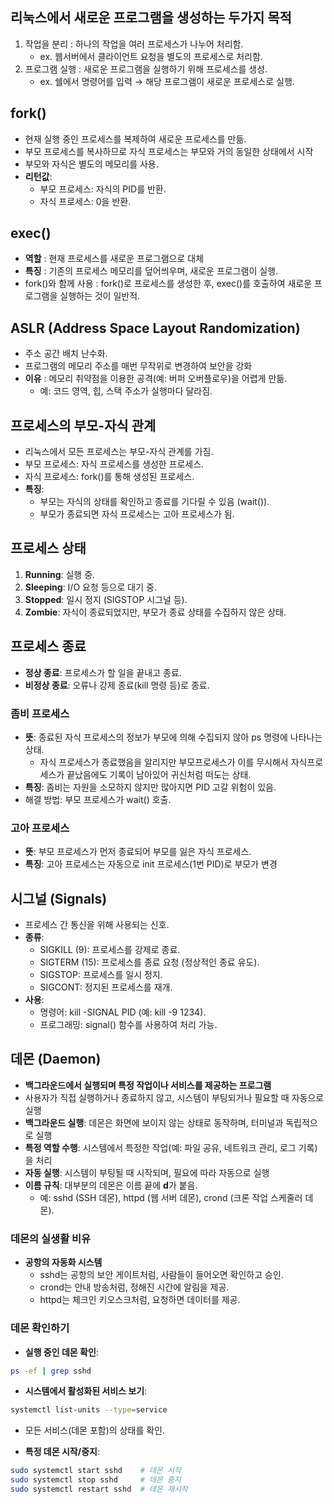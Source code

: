 ## 리눅스에서 새로운 프로그램을 생성하는 두가지 목적

1. 작업을 분리 : 하나의 작업을 여러 프로세스가 나누어 처리함.
    - ex. 웹서버에서 클라이언트 요청을 별도의 프로세스로 처리함.
2. 프로그램 실행 : 새로운 프로그램을 실행하기 위해 프로세스를 생성.
    - ex. 쉘에서 명령어를 입력 → 해당 프로그램이 새로운 프로세스로 실행.

## fork()

- 현재 실행 중인 프로세스를 복제하여 새로운 프로세스를 만듦.
- 부모 프로세스를 복사하므로 자식 프로세스는 부모와 거의 동일한 상태에서 시작
- 부모와 자식은 별도의 메모리를 사용.
- **리턴값**:
    - 부모 프로세스: 자식의 PID를 반환.
    - 자식 프로세스: 0을 반환.

## **exec()**

- **역할** : 현재 프로세스를 새로운 프로그램으로 대체
- **특징** : 기존의 프로세스 메모리를 덮어씌우며, 새로운 프로그램이 실행.
- fork()와 함께 사용 : fork()로 프로세스를 생성한 후, exec()를 호출하여 새로운 프로그램을 실행하는 것이 일반적.

## **ASLR (Address Space Layout Randomization)**

- 주소 공간 배치 난수화.
- 프로그램의 메모리 주소를 매번 무작위로 변경하여 보안을 강화
- **이유** : 메모리 취약점을 이용한 공격(예: 버퍼 오버플로우)을 어렵게 만듦.
    - 예: 코드 영역, 힙, 스택 주소가 실행마다 달라짐.

## **프로세스의 부모-자식 관계**

- 리눅스에서 모든 프로세스는 부모-자식 관계를 가짐.
- 부모 프로세스: 자식 프로세스를 생성한 프로세스.
- 자식 프로세스: fork()를 통해 생성된 프로세스.
- **특징**:
    - 부모는 자식의 상태를 확인하고 종료를 기다릴 수 있음 (wait()).
    - 부모가 종료되면 자식 프로세스는 고아 프로세스가 됨.

## **프로세스 상태**

1. **Running**: 실행 중.
2. **Sleeping**: I/O 요청 등으로 대기 중.
3. **Stopped**: 일시 정지 (SIGSTOP 시그널 등).
4. **Zombie**: 자식이 종료되었지만, 부모가 종료 상태를 수집하지 않은 상태.

## **프로세스 종료**

- **정상 종료**: 프로세스가 할 일을 끝내고 종료.
- **비정상 종료**: 오류나 강제 종료(kill 명령 등)로 종료.

### **좀비 프로세스**

- **뜻**: 종료된 자식 프로세스의 정보가 부모에 의해 수집되지 않아 ps 명령에 나타나는 상태.
    - 자식 프로세스가 종료했음을 알리지만 부모프로세스가 이를 무시해서 자식프로세스가 끝났음에도 기록이 남아있어 귀신처럼 떠도는 상태.
- **특징**: 좀비는 자원을 소모하지 않지만 많아지면 PID 고갈 위험이 있음.
- 해결 방법: 부모 프로세스가 wait() 호출.

### **고아 프로세스**

- **뜻**: 부모 프로세스가 먼저 종료되어 부모를 잃은 자식 프로세스.
- **특징**: 고아 프로세스는 자동으로 init 프로세스(1번 PID)로 부모가 변경

## **시그널 (Signals)**

- 프로세스 간 통신을 위해 사용되는 신호.
- **종류**:
    - SIGKILL (9): 프로세스를 강제로 종료.
    - SIGTERM (15): 프로세스를 종료 요청 (정상적인 종료 유도).
    - SIGSTOP: 프로세스를 일시 정지.
    - SIGCONT: 정지된 프로세스를 재개.
- **사용**:
    - 명령어: kill -SIGNAL PID (예: kill -9 1234).
    - 프로그래밍: signal() 함수를 사용하여 처리 가능.

## 데몬 (**Daemon**)

- **백그라운드에서 실행되며 특정 작업이나 서비스를 제공하는 프로그램**
- 사용자가 직접 실행하거나 종료하지 않고, 시스템이 부팅되거나 필요할 때 자동으로 실행
- **백그라운드 실행**: 데몬은 화면에 보이지 않는 상태로 동작하며, 터미널과 독립적으로 실행
- **특정 역할 수행**: 시스템에서 특정한 작업(예: 파일 공유, 네트워크 관리, 로그 기록)을 처리
- **자동 실행**: 시스템이 부팅될 때 시작되며, 필요에 따라 자동으로 실행
- **이름 규칙**: 대부분의 데몬은 이름 끝에 **d**가 붙음.
    - 예: sshd (SSH 데몬), httpd (웹 서버 데몬), crond (크론 작업 스케줄러 데몬).

### **데몬의 실생활 비유**

- **공항의 자동화 시스템**
    - sshd는 공항의 보안 게이트처럼, 사람들이 들어오면 확인하고 승인.
    - crond는 안내 방송처럼, 정해진 시간에 알림을 제공.
    - httpd는 체크인 키오스크처럼, 요청하면 데이터를 제공.

### **데몬 확인하기**

- **실행 중인 데몬 확인**:

```bash
ps -ef | grep sshd
```

- **시스템에서 활성화된 서비스 보기**:

```bash
systemctl list-units --type=service
```

- 모든 서비스(데몬 포함)의 상태를 확인.

- **특정 데몬 시작/중지**:

```bash
sudo systemctl start sshd    # 데몬 시작
sudo systemctl stop sshd     # 데몬 중지
sudo systemctl restart sshd  # 데몬 재시작
```

